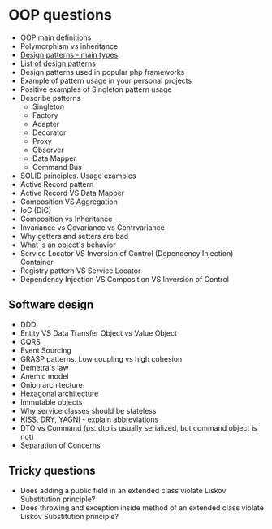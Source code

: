 # OOP questions 
- OOP main definitions
- Polymorphism vs inheritance
- [Design patterns - main types](https://github.com/glaphire/interview_questions_and_answers/blob/main/src/oop/answers/list_of_design_patterns.md#differences-between-design-patterns-types)
- [List of design patterns](https://github.com/glaphire/interview_questions_and_answers/blob/main/src/oop/answers/list_of_design_patterns.md)
- Design patterns used in popular php frameworks
- Example of pattern usage in your personal projects
- Positive examples of Singleton pattern usage
- Describe patterns
    - Singleton
    - Factory
    - Adapter
    - Decorator
    - Proxy
    - Observer
    - Data Mapper
    - Command Bus
- SOLID principles. Usage examples
- Active Record pattern
- Active Record VS Data Mapper
- Composition VS Aggregation
- IoC (DiC)
- Composition vs Inheritance
- Invariance vs Covariance vs Contrvariance
- Why getters and setters are bad
- What is an object's behavior
- Service Locator VS Inversion of Control (Dependency Injection) Container
- Registry pattern VS Service Locator
- Dependency Injection VS Composition VS Inversion of Control

## Software design
- DDD
- Entity VS Data Transfer Object vs Value Object
- CQRS
- Event Sourcing
- GRASP patterns. Low coupling vs high cohesion
- Demetra's law
- Anemic model
- Onion architecture
- Hexagonal architecture
- Immutable objects
- Why service classes should be stateless
- KISS, DRY, YAGNI - explain abbreviations
- DTO vs Command (ps. dto is usually serialized, but command object is not)
- Separation of Concerns

## Tricky questions
- Does adding a public field in an extended class violate Liskov Substitution principle?
- Does throwing and exception inside method of an extended class violate Liskov Substitution principle?